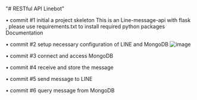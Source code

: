 "# RESTful API Linebot" 

• commit #1 initial a project skeleton
This is an Line-message-api with flask , please use requirements.txt to install required python packages
Documentation


• commit #2 setup necessary configuration of LINE and MongoDB
![image](https://github.com/YiChe0703/RESTful-API-Linebot/assets/80759343/5d20d5af-5f02-4033-b4a4-220f6e8102b9)


• commit #3 connect and access MongoDB 

• commit #4 receive and store the message

• commit #5 send message to LINE 

• commit #6 query message from MongoDB 
